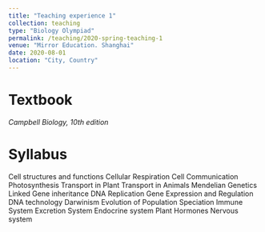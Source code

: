 ```yaml
---
title: "Teaching experience 1"
collection: teaching
type: "Biology Olympiad"
permalink: /teaching/2020-spring-teaching-1
venue: "Mirror Education. Shanghai"
date: 2020-08-01
location: "City, Country"
---
```



Textbook
======
<i>Campbell Biology, 10th edition</i>

Syllabus
======
Cell structures and functions 
Cellular Respiration
Cell Communication
Photosynthesis
Transport in Plant
Transport in Animals
Mendelian Genetics
Linked Gene inheritance
DNA Replication
Gene Expression and Regulation 
DNA technology
Darwinism 
Evolution of Population 
Speciation
Immune System
Excretion  System
Endocrine system
Plant Hormones
Nervous system

